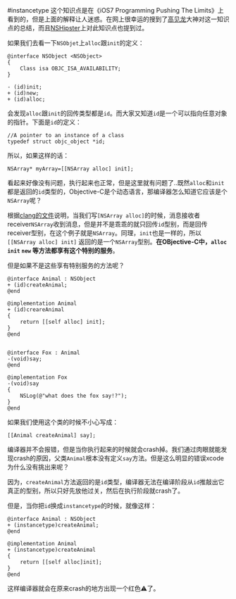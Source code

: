 #instancetype
这个知识点是在《iOS7 Programming Pushing The Limits》上看到的，但是上面的解释让人迷惑。在网上很幸运的搜到了[高见龙](http://blog.eddie.com.tw/2013/12/16/id-and-instancetype/)大神对这一知识点的总结，而且[NSHipster](http://nshipster.cn/instancetype/)上对此知识点也提到过。



如果我们去看一下`NSObjet`上`alloc`跟`init`的定义：

	@interface NSObject <NSObject>
	{
		Class isa OBJC_ISA_AVAILABILITY;
	}
	
	- (id)init;
	+ (id)new;
	+ (id)alloc;
	
会发现`alloc`跟`init`的回传类型都是`id`。而大家又知道`id`是一个可以指向任意对象的指针。下面是`id`的定义：

	//A pointer to an instance of a class
	typedef struct objc_object *id;
	
所以，如果这样的话：

	NSArray* myArray=[[NSArray alloc] init];

看起来好像没有问题，执行起来也正常，但是这里就有问题了..既然`alloc`和`init`都是返回的`id`类型的，Objective-C是个动态语言，那编译器怎么知道它应该是个`NSArray`呢？

根据[clang的文件](http://clang.llvm.org/docs/LanguageExtensions.html)说明，当我们写`[NSArray alloc]`的时候，消息接收者receiver`NSArray`收到消息，但是并不是乖乖的就只回传`id`型别，而是回传receiver型别，在这个例子就是`NSArray`。同理，`init`也是一样的，所以`[[NSArray alloc] init]` 返回的是一个`NSArray`型别。**在OBjective-C中，`alloc` `init` `new` 等方法都享有这个特别的服务**。

但是如果不是这些享有特别服务的方法呢？

	@interface Animal : NSObject
	+ (id)createAnimal;
	@end
	
	@implementation Animal
	+ (id)creareAnimal
	{
		return [[self alloc] init];
	}
	@end
	
	
	@interface Fox : Animal
	-(void)say;
	@end
	
	@implementation Fox
	-(void)say
	{
		NSLog(@"what does the fox say!?");
	}
	@end
	

如果我们使用这个类的时候不小心写成：

	[[Animal createAnimal] say];

编译器并不会报错，但是当你执行起来的时候就会crash掉。我们通过肉眼就能发现crash的原因，父类`Animal`根本没有定义`say`方法。但是这么明显的错误xcode为什么没有挑出来呢？

因为，`createAnimal`方法返回的是`id`类型，编译器无法在编译阶段从`id`推敲出它真正的型别，所以只好先放他过关，然后在执行阶段就crash了。

但是，当你把`id`换成`instancetype`的时候，就像这样：

	@interface Animal : NSObject
	+ (instancetype)createAnimal;
	@end
	
	@implementation Animal
	+ (instancetype)createAnimal
	{
		return [[self alloc]init];
	}	
	@end
	
这样编译器就会在原来crash的地方出现一个红色⚠️了。